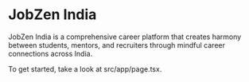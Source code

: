 # JobZen India

JobZen India is a comprehensive career platform that creates harmony between students, mentors, and recruiters through mindful career connections across India.

To get started, take a look at src/app/page.tsx.
